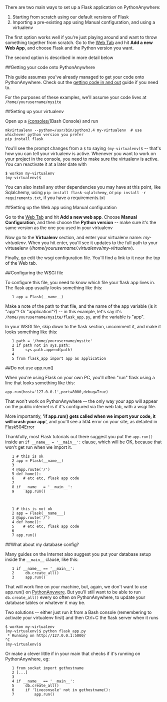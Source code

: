 
<!--
.. title: Setting up Flask applications on PythonAnywhere
.. slug: Flask
.. date: 2015-05-13 14:35:28 UTC+01:00
.. tags:
.. category:
.. link:
.. description:
.. type: text
-->



There are two main ways to set up a Flask application on PythonAnywhere: 

  1. Starting from scratch using our default versions of Flask 
  1. Importing a pre-existing app using Manual configuration, and using a virtualenv 

The first option works well if you're just playing around and want to throw something together from scratch. Go to the [Web Tab](/help/pages/Flaskweb_app_setup) and hit **Add a new Web App**, and choose Flask and the Python version you want. 

The second option is described in more detail below 


##Getting your code onto PythonAnywhere


This guide assumes you've already managed to get your code onto PythonAnywhere. Check out the [getting code in and out](/help/pages/FTP) guide if you need to. 

For the purposes of these examples, we'll assume your code lives at `/home/yourusername/mysite`


##Setting up your virtualenv


Open up a [/consoles/](/help/pages/Flaskconsoles)(Bash Console) and run 

    mkvirtualenv --python=/usr/bin/python3.4 my-virtualenv  # use whichever python version you prefer
    pip install flask


You'll see the prompt changes from a `$` to saying `(my-virtualenv)$` -- that's how you can tell your virtualenv is active. Whenever you want to work on your project in the console, you need to make sure the virtualenv is active. You can reactivate it at a later date with 

    $ workon my-virtualenv
    (my-virtualenv)$ 


You can also install any other dependencies you may have at this point, like Sqlalchemy, using `pip install flask-sqlalchemy`, or `pip install -r requirements.txt`, if you have a requirements.txt 


##Setting up the Web app using Manual configuration


Go to the [Web Tab](/help/pages/Flaskweb_app_setup) and hit **Add a new web app**. Choose **Manual Configuration**, and then choose the **Python version** -- make sure it's the same version as the one you used in your virtualenv 

Now go to the **Virtualenv** section, and enter your virtualenv name: *my-virtualenv*. When you hit enter, you'll see it updates to the full path to your virtuaelenv (*/home/yourusername/.virtualenvs/my-virtualenv*). 

Finally, go edit the wsgi configuration file. You'll find a link to it near the top of the Web tab. 


##Configuring the WSGI file


To configure this file, you need to know which file your flask app lives in. The flask app usually looks something like this: 

       1 app = Flask(__name__)



Make a note of the path to that file, and the name of the app variable (is it "app"? Or "application"?) -- in this example, let's say it's `/home/yourusername/mysite/flask_app.py`, and the variable is "app". 

In your WSGI file, skip down to the flask section, uncomment it, and make it looks something like this: 

       1 path = '/home/yourusername/mysite'
       2 if path not in sys.path:
       3     sys.path.append(path)
       4 
       5 from flask_app import app as application




##Do not use app.run()


When you're using Flask on your own PC, you'll often "run" flask using a line that looks something like this: 

    app.run(host='127.0.0.1',port=8000,debug=True)


That won't work on PythonAnywhere -- the only way your app will appear on the public internet is if it's configured via the web tab, with a wsgi file. 

More importantly, **'if app.run() gets called when we import your code, it will crash your app**', and you'll see a 504 error on your site, as detailed in [Flask504Error](/help/pages/Flask504Error)

Thankfully, most Flask tutorials out there suggest you put the `app.run()` inside an `if __name__ = '__main__':` clause, which will be OK, because that won't get run when we import it. 

       1 # this is ok
       2 app = Flask(__name__)
       3 
       4 @app.route('/')
       5 def home():
       6    # etc etc, flask app code
       7 
       8 if __name__ = '__main__':
       9     app.run()



       1 # this is not ok
       2 app = Flask(__name___)
       3 @app.route('/')
       4 def home():
       5    # etc etc, flask app code
       6 
       7 app.run()




##What about my database config?


Many guides on the Internet also suggest you put your database setup inside the `__main__` clause, like this: 

       1 if __name__ == '__main__':
       2     db.create_all()
       3     app.run()



That will work fine on your machine, but, again, we don't want to use app.run() on [PythonAnywere](/help/pages/PythonAnywere). But you'll still want to be able to run `db.create_all()` every so often on PythonAnywhere, to update your database tables or whatever it may be. 

Two solutions -- either just run it from a Bash console (remembering to activate your virtualenv first) and then Ctrl+C the flask server when it runs 

    $ workon my-virtualenv
    (my-virtualenv)$ python flask_app.py
     * Running on http://127.0.0.1:5000/
    ^C
    (my-virtualenv)$


Or make a clever little if in your main that checks if it's running on PythonAnywhere, eg: 

       1 from socket import gethostname
       2 [...]
       3 
       4 if __name__ == '__main__':
       5     db.create_all()
       6     if 'liveconsole' not in gethostname():
       7         app.run()

